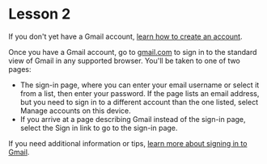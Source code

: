 # Lesson 2

If you don't yet have a Gmail account, [learn how to create an
account](https://support.google.com/accounts/answer/27441).

Once you have a Gmail account, go
to [gmail.com](https://mail.google.com/) to sign in to the standard
view of Gmail in any supported browser. You'll be taken to one of two
pages:

- The sign-in page, where you can enter your email username or select
  it from a list, then enter your password. If the page lists an email
  address, but you need to sign in to a different account than the one
  listed, select Manage accounts on this device.
- If you arrive at a page describing Gmail instead of the sign-in
  page, select the Sign in link to go to the sign-in page.

If you need additional information or tips, [learn more about signing in
to Gmail](https://support.google.com/mail/answer/8494).
